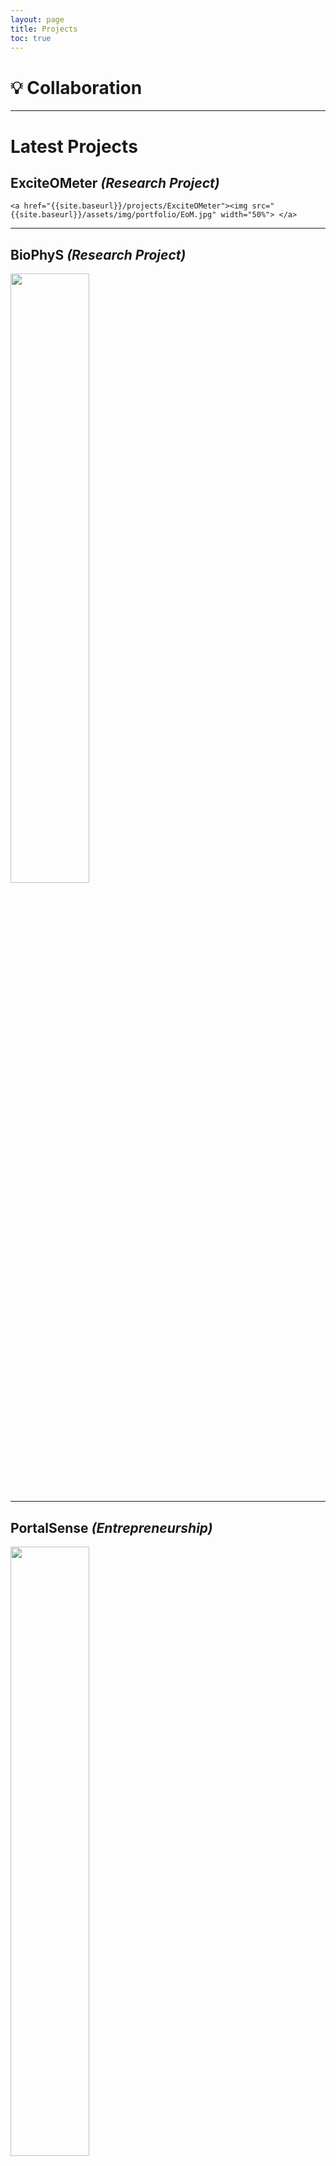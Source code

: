 ```yaml
---
layout: page
title: Projects
toc: true
---
```



# 💡 Collaboration





---

# Latest Projects

## ExciteOMeter *(Research Project)*
<p align="center">

    <a href="{{site.baseurl}}/projects/ExciteOMeter"><img src="{{site.baseurl}}/assets/img/portfolio/EoM.jpg" width="50%"> </a>

</p>


---

## BioPhyS *(Research Project)*
<a href="{{site.baseurl}}/projects/BioPhyS"><img src="{{site.baseurl}}/assets/img/portfolio/BioPhyS.png" width="50%"> </a>

---

## PortalSense *(Entrepreneurship)*
<a href="{{site.baseurl}}/projects/PortalSense"><img src="{{site.baseurl}}/assets/img/portfolio/PortalSense.jpg" width="50%"> </a>

---

## EasyBlood *(Master's Project)*
<a href="{{site.baseurl}}/projects/EasyBlood"><img src="{{site.baseurl}}/assets/img/portfolio/EasyBlood.jpg" width="50%"> </a>

---

## PARE-VR *(Master's Thesis)*
<a href="{{site.baseurl}}/projects/PARE-VR"><img src="{{site.baseurl}}/assets/img/portfolio/PARE-VR.jpg" width="50%"> </a>

---

# 2017-2018

## BL Engine & CAVE *(Research Project)*
<a href="{{site.baseurl}}/projects/BLEngine"><img src="{{site.baseurl}}/assets/img/portfolio/Unity3D.png" width="50%"> </a>

---

## 3Dream *(Research Paper)*  
<a href="{{site.baseurl}}/projects/3Dream"><img src="{{site.baseurl}}/assets/img/portfolio/3Dream.png" width="50%"> </a>

---

## ArmRehabVR *(Project)*
<a href="{{site.baseurl}}/projects/ArmRehabVR"><img src="{{site.baseurl}}/assets/img/portfolio/ArmRehabVR.jpg" width="50%"> </a>

---

# 2015-2016

## ViLimbs *(Research Project)*
<a href="{{site.baseurl}}/projects/ViLimbs"><img src="{{site.baseurl}}/assets/img/portfolio/ViLimbs.png" width="50%"> </a>

---

## Quality Control *(Computer Vision)*
<a href="{{site.baseurl}}/projects/QualityControl"><img src="{{site.baseurl}}/assets/img/portfolio/QualityControl.png" width="50%"> </a>

---

## Display Cluster *(HCI)*
<a href="{{site.baseurl}}/projects/DisplayCluster"><img src="{{site.baseurl}}/assets/img/portfolio/DisplayCluster.jpg" width="50%"> </a>

---

## Know Yourself *(Teaching)*
<a href="{{site.baseurl}}/projects/KnowYourself"><img src="{{site.baseurl}}/assets/img/portfolio/Conocete.png" width="50%"> </a>

---
